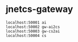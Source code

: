 jnetcs-gateway
====

```
localhost:50001 ai
localhost:50002 gw-ai2cs
localhost:50003 gw-cs2ai
localhost:50004 cs
```
